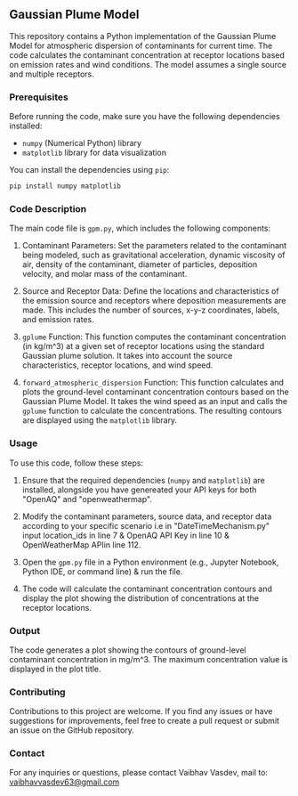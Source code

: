 ## Gaussian Plume Model

This repository contains a Python implementation of the Gaussian Plume Model for atmospheric dispersion of contaminants for current time. The code calculates the contaminant concentration at receptor locations based on emission rates and wind conditions. The model assumes a single source and multiple receptors.

### Prerequisites

Before running the code, make sure you have the following dependencies installed:

- `numpy` (Numerical Python) library
- `matplotlib` library for data visualization

You can install the dependencies using `pip`:

```bash
pip install numpy matplotlib
```

### Code Description

The main code file is `gpm.py`, which includes the following components:

1. Contaminant Parameters: Set the parameters related to the contaminant being modeled, such as gravitational acceleration, dynamic viscosity of air, density of the contaminant, diameter of particles, deposition velocity, and molar mass of the contaminant.

2. Source and Receptor Data: Define the locations and characteristics of the emission source and receptors where deposition measurements are made. This includes the number of sources, x-y-z coordinates, labels, and emission rates.

3. `gplume` Function: This function computes the contaminant concentration (in kg/m^3) at a given set of receptor locations using the standard Gaussian plume solution. It takes into account the source characteristics, receptor locations, and wind speed.

4. `forward_atmospheric_dispersion` Function: This function calculates and plots the ground-level contaminant concentration contours based on the Gaussian Plume Model. It takes the wind speed as an input and calls the `gplume` function to calculate the concentrations. The resulting contours are displayed using the `matplotlib` library.

### Usage

To use this code, follow these steps:

1. Ensure that the required dependencies (`numpy` and `matplotlib`) are installed, alongside you have genereated your API keys for both "OpenAQ" and "openweathermap".

2. Modify the contaminant parameters, source data, and receptor data according to your specific scenario i.e in "DateTimeMechanism.py" input location_ids in line 7 & OpenAQ API Key in line 10 & OpenWeatherMap APIin line 112.

3. Open the `gpm.py` file in a Python environment (e.g., Jupyter Notebook, Python IDE, or command line) & run the file.

4. The code will calculate the contaminant concentration contours and display the plot showing the distribution of concentrations at the receptor locations.


### Output

The code generates a plot showing the contours of ground-level contaminant concentration in mg/m^3. The maximum concentration value is displayed in the plot title. 

### Contributing

Contributions to this project are welcome. If you find any issues or have suggestions for improvements, feel free to create a pull request or submit an issue on the GitHub repository.

### Contact

For any inquiries or questions, please contact Vaibhav Vasdev, mail to: vaibhavvasdev63@gmail.com  
